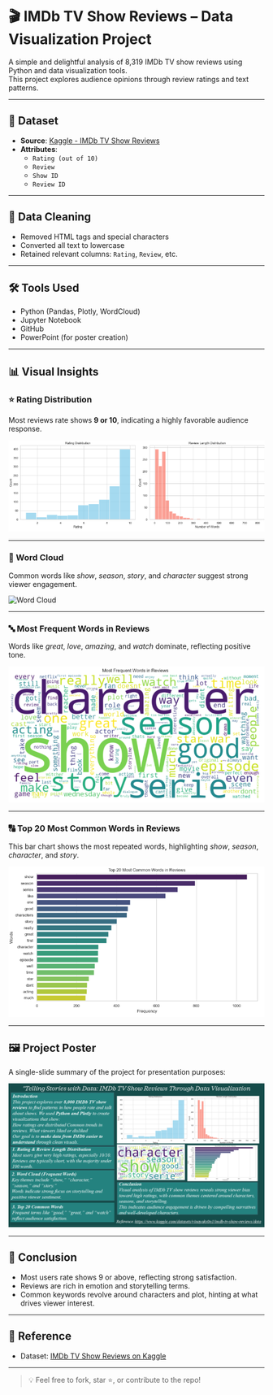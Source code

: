 # 🎬 IMDb TV Show Reviews – Data Visualization Project

A simple and delightful analysis of 8,319 IMDb TV show reviews using Python and data visualization tools.  
This project explores audience opinions through review ratings and text patterns.

---

## 📁 Dataset

- **Source**: [Kaggle - IMDb TV Show Reviews](https://www.kaggle.com/datasets/vinayaks0n1/imdb-tv-show-reviews/data)
- **Attributes**:
  - `Rating (out of 10)`
  - `Review`
  - `Show ID`
  - `Review ID`

---

## 🧹 Data Cleaning

- Removed HTML tags and special characters  
- Converted all text to lowercase  
- Retained relevant columns: `Rating`, `Review`, etc.

---

## 🛠️ Tools Used

- Python (Pandas, Plotly, WordCloud)
- Jupyter Notebook
- GitHub
- PowerPoint (for poster creation)

---

## 📊 Visual Insights

### ⭐ Rating Distribution
Most reviews rate shows **9 or 10**, indicating a highly favorable audience response.

![Rating Distribution](https://github.com/Tabassumfathima583/IMDB-TV-Show-Reviews/blob/main/Screenshots/Rating%20Distribution.png?raw=true)

---

### 📝 Word Cloud
Common words like *show*, *season*, *story*, and *character* suggest strong viewer engagement.

![Word Cloud](https://github.com/Tabassumfathima583/IMDB-TV-Show-Reviews/blob/main/Screenshots/Word%20Cloud.png?raw=true)

---

### 🔤 Most Frequent Words in Reviews
Words like *great*, *love*, *amazing*, and *watch* dominate, reflecting positive tone.

![Most Frequent Words](https://github.com/Tabassumfathima583/IMDB-TV-Show-Reviews/blob/main/Screenshots/Most%20Frequent%20Words%20in%20Reviews.png?raw=true)

---

### 🔠 Top 20 Most Common Words in Reviews
This bar chart shows the most repeated words, highlighting *show*, *season*, *character*, and *story*.

![Top 20 Words](https://github.com/Tabassumfathima583/IMDB-TV-Show-Reviews/blob/main/Screenshots/Top%2020%20Most%20Common%20Words%20in%20Reviews.png?raw=true)

---

## 🖼️ Project Poster

A single-slide summary of the project for presentation purposes:

![Project Poster](https://github.com/Tabassumfathima583/IMDB-TV-Show-Reviews/blob/main/poster.png?raw=true)

---

## 🧠 Conclusion

- Most users rate shows 9 or above, reflecting strong satisfaction.
- Reviews are rich in emotion and storytelling terms.
- Common keywords revolve around characters and plot, hinting at what drives viewer interest.

---

## 🔗 Reference

- Dataset: [IMDb TV Show Reviews on Kaggle](https://www.kaggle.com/datasets/vinayaks0n1/imdb-tv-show-reviews/data)

---

> 💡 Feel free to fork, star ⭐, or contribute to the repo!
